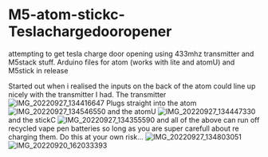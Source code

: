 # M5-atom-stickc-Teslachargedooropener
attempting to get tesla charge door opening using 433mhz transmitter and M5stack stuff. Arduino files for atom (works with lite and atomU) and M5stick in release

Started out when i realised the inputs on the back of the atom could line up nicely with the transmitter I had.
The transmitter
![IMG_20220927_134416647](https://user-images.githubusercontent.com/88928988/192731343-9c355d21-7b8d-4130-a7cb-22bbdbe51981.jpg)
Plugs straight into the atom
![IMG_20220927_134546550](https://user-images.githubusercontent.com/88928988/192731429-bce11f8b-3b11-4705-bca0-d725987127c8.jpg)
and the atomU
![IMG_20220927_134447330](https://user-images.githubusercontent.com/88928988/192731621-9d4179ac-8ea3-43d2-91f7-0faa6b1796e2.jpg)
and the stickC
![IMG_20220927_134355590](https://user-images.githubusercontent.com/88928988/192731644-dfd7cf3f-196b-40b9-846b-5d3125de94af.jpg)
and all of the above can run off recycled vape pen batteries so long as you are super carefull about re charging them. Do this at your own risk...
![IMG_20220927_134803051](https://user-images.githubusercontent.com/88928988/192731717-beb46504-196f-4fad-b256-0dab8aa137ce.jpg)
![IMG_20220920_162033393](https://user-images.githubusercontent.com/88928988/192731739-bcd096c3-8dc3-4f3c-96d2-f54ce06f1aec.jpg)

